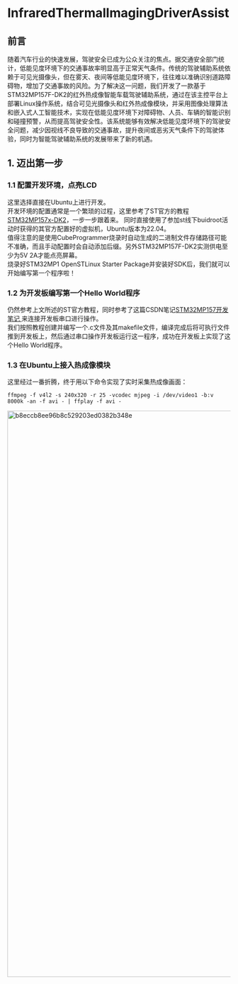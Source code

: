 # InfraredThermalImagingDriverAssist  
## 前言  
随着汽车行业的快速发展，驾驶安全已成为公众关注的焦点。据交通安全部门统计，低能见度环境下的交通事故率明显高于正常天气条件。传统的驾驶辅助系统依赖于可见光摄像头，但在雾天、夜间等低能见度环境下，往往难以准确识别道路障碍物，增加了交通事故的风险。为了解决这一问题，我们开发了一款基于STM32MP157F-DK2的红外热成像智能车载驾驶辅助系统，通过在该主控平台上部署Linux操作系统，结合可见光摄像头和红外热成像模块，并采用图像处理算法和嵌入式人工智能技术，实现在低能见度环境下对障碍物、人员、车辆的智能识别和碰撞预警，从而提高驾驶安全性。该系统能够有效解决低能见度环境下的驾驶安全问题，减少因视线不良导致的交通事故，提升夜间或恶劣天气条件下的驾驶体验，同时为智能驾驶辅助系统的发展带来了新的机遇。  
## 1. 迈出第一步
### 1.1 配置开发环境，点亮LCD  
这里选择直接在Ubuntu上进行开发。  
开发环境的配置通常是一个繁琐的过程，这里参考了ST官方的教程 [STM32MP157x-DK2](https://wiki.stmicroelectronics.cn/stm32mpu/wiki/Getting_started/STM32MP1_boards/STM32MP157x-DK2/Develop_on_Arm%C2%AE_Cortex%C2%AE-A7 )，一步一步跟着来。 
同时直接使用了参加st线下buidroot活动时获得的其官方配置好的虚拟机，Ubuntu版本为22.04。  
值得注意的是使用CubeProgrammer烧录时自动生成的二进制文件存储路径可能不准确，而且手动配置时会自动添加后缀。另外STM32MP157F-DK2实测供电至少为5V 2A才能点亮屏幕。  
烧录好STM32MP1 OpenSTLinux Starter Package并安装好SDK后，我们就可以开始编写第一个程序啦！  
### 1.2 为开发板编写第一个Hello World程序  
仍然参考上文所述的ST官方教程，同时参考了这篇CSDN笔记[STM32MP157开发笔记 ](https://mculover666.blog.csdn.net/article/details/121952359?spm=1001.2101.3001.6650.2&utm_medium=distribute.pc_relevant.none-task-blog-2%7Edefault%7ECTRLIST%7ERate-2-121952359-blog-121969843.235%5Ev43%5Epc_blog_bottom_relevance_base5&depth_1-utm_source=distribute.pc_relevant.none-task-blog-2%7Edefault%7ECTRLIST%7ERate-2-121952359-blog-121969843.235%5Ev43%5Epc_blog_bottom_relevance_base5&utm_relevant_index=5) 来连接开发板串口进行操作。  
我们按照教程创建并编写一个.c文件及其makefile文件，编译完成后将可执行文件推到开发板上，然后通过串口操作开发板运行这一程序，成功在开发板上实现了这个Hello World程序。  

### 1.3 在Ubuntu上接入热成像模块  
这里经过一番折腾，终于用以下命令实现了实时采集热成像画面：  
```
ffmpeg -f v4l2 -s 240x320 -r 25 -vcodec mjpeg -i /dev/video1 -b:v 8000k -an -f avi - | ffplay -f avi -
``` 
<img width="1280" alt="b8eccb8ee96b8c529203ed0382b348e" src="https://github.com/LegionMay/InfraredThermalImagingDriverAssist/assets/110379545/faec65d4-2e47-4bcd-a5f9-2a2573ada848">

